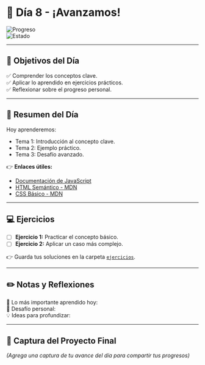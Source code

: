 # 📅 Día 8 - ¡Avanzamos!

![Progreso](https://progress-bar.dev/40/?title=Progreso)  
![Estado](https://img.shields.io/badge/Estado-En%20progreso-orange)

---

## 🚀 Objetivos del Día
✅ Comprender los conceptos clave.  
✅ Aplicar lo aprendido en ejercicios prácticos.  
✅ Reflexionar sobre el progreso personal.

---

## 📝 Resumen del Día
Hoy aprenderemos:
- Tema 1: Introducción al concepto clave.  
- Tema 2: Ejemplo práctico.  
- Tema 3: Desafío avanzado.

👉 **Enlaces útiles:**
- [Documentación de JavaScript](https://developer.mozilla.org/es/docs/Web/JavaScript)
- [HTML Semántico - MDN](https://developer.mozilla.org/es/docs/Glossary/Semantics)
- [CSS Básico - MDN](https://developer.mozilla.org/es/docs/Learn/Getting_started_with_the_web/CSS_basics)

---

## 💻 Ejercicios
- [ ] **Ejercicio 1:** Practicar el concepto básico.  
- [ ] **Ejercicio 2:** Aplicar un caso más complejo.

👉 Guarda tus soluciones en la carpeta [`ejercicios`](./ejercicios/).

---

## ✏️ Notas y Reflexiones
🧠 Lo más importante aprendido hoy:  
💪 Desafío personal:  
💡 Ideas para profundizar:  

---

## 📸 Captura del Proyecto Final
_(Agrega una captura de tu avance del día para compartir tus progresos)_  

